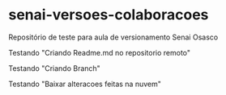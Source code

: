 ﻿# senai-versoes-colaboracoes
Repositório de teste para aula de versionamento Senai Osasco

Testando "Criando Readme.md no repositorio remoto"


Testando "Criando Branch"

Testando "Baixar alteracoes feitas na nuvem"

